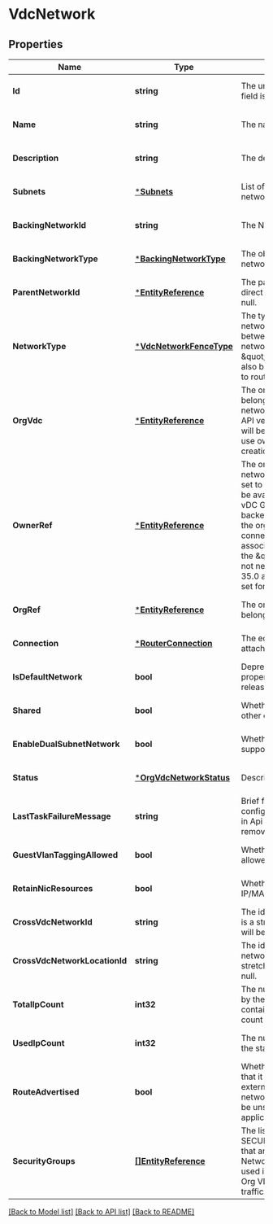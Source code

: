 # VdcNetwork

## Properties
Name | Type | Description | Notes
------------ | ------------- | ------------- | -------------
**Id** | **string** | The unique ID for the network. This field is read-only. | [optional] [default to null]
**Name** | **string** | The name of the network. | [optional] [default to null]
**Description** | **string** | The description of the network. | [optional] [default to null]
**Subnets** | [***Subnets**](Subnets.md) | List of subnets configured for the network. | [optional] [default to null]
**BackingNetworkId** | **string** | The NSX id of the backing network. | [optional] [default to null]
**BackingNetworkType** | [***BackingNetworkType**](BackingNetworkType.md) | The object type of the backing network. | [optional] [default to null]
**ParentNetworkId** | [***EntityReference**](EntityReference.md) | The parent network if the network is a direct network, otherwise it will be null. | [optional] [default to null]
**NetworkType** | [***VdcNetworkFenceType**](VdcNetworkFenceType.md) | The type of network. Changing the network type allows converting between an isolated and routed network. Note that the \&quot;connection\&quot; field must also be set if converting from isolated to routed network.  | [optional] [default to null]
**OrgVdc** | [***EntityReference**](EntityReference.md) | The organization vDC the network belongs to. This should be unset if the network is owned by a vDC Group. For API version 35.0 and above, this field will be treated as read only. Please use ownerRef for new network creation.  | [optional] [default to null]
**OwnerRef** | [***EntityReference**](EntityReference.md) | The org vDC or vDC Group that this network belongs to. If the ownerRef is set to a vDC Group, this network will be available across all the vDCs in the vDC Group. If the vDC Group is backed by a NSX-V network provider, the org vDC network is automatically connected to the distributed router associated with the vDC Group and the \&quot;connection\&quot; field does not need to be set. For API version 35.0 and above, this field should be set for network creation.  | [optional] [default to null]
**OrgRef** | [***EntityReference**](EntityReference.md) | The organization to which the network belongs. | [optional] [default to null]
**Connection** | [***RouterConnection**](RouterConnection.md) | The edge gateway that the network is attached to.  | [optional] [default to null]
**IsDefaultNetwork** | **bool** | Deprecated unused field, this property will be removed in future release.  | [optional] [default to null]
**Shared** | **bool** | Whether this network is shared with other organization vDCs. | [optional] [default to null]
**EnableDualSubnetNetwork** | **bool** | Whether or not this network will support two subnets | [optional] [default to null]
**Status** | [***OrgVdcNetworkStatus**](OrgVdcNetworkStatus.md) | Description of the network&#39;s status.  | [optional] [default to null]
**LastTaskFailureMessage** | **string** | Brief failure message if the last configuration task failed. Deprecated in Api 33.0, this property will be removed in next release.  | [optional] [default to null]
**GuestVlanTaggingAllowed** | **bool** | Whether guest VLAN tagging is allowed. | [optional] [default to null]
**RetainNicResources** | **bool** | Whether network resources such as IP/MAC Addresses are to be retained. | [optional] [default to null]
**CrossVdcNetworkId** | **string** | The id of the cross vdc network if this is a stretched network, otherwise it will be null. | [optional] [default to null]
**CrossVdcNetworkLocationId** | **string** | The id of the org from which this network can be managed if this is a stretched network, otherwise it will be null. | [optional] [default to null]
**TotalIpCount** | **int32** | The number of IP addresses defined by the static ip pools. If the network contains any IpV6 subnets, the total ip count will be null. | [optional] [default to null]
**UsedIpCount** | **int32** | The number of IP address used from the static ip pools. | [optional] [default to null]
**RouteAdvertised** | **bool** | Whether this network is advertised so that it can be routed out to the external networks. This applies only to network backed by NSX-T. Value will be unset if route advertisement is not applicable.  | [optional] [default to null]
**SecurityGroups** | [**[]EntityReference**](EntityReference.md) | The list of firewall groups of type SECURITY_GROUP/STATIC_MEMBERS that are assigned to the Org VDC Network. These groups can then be used in firewall rules to protect the Org VDC Network and allow/deny traffic.  | [optional] [default to null]

[[Back to Model list]](../README.md#documentation-for-models) [[Back to API list]](../README.md#documentation-for-api-endpoints) [[Back to README]](../README.md)


